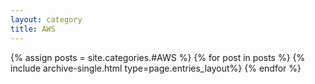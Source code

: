 ```yaml
---
layout: category
title: AWS
---
```

{% assign posts = site.categories.#AWS %}
{% for post in posts %} {% include archive-single.html type=page.entries_layout%} {% endfor %}